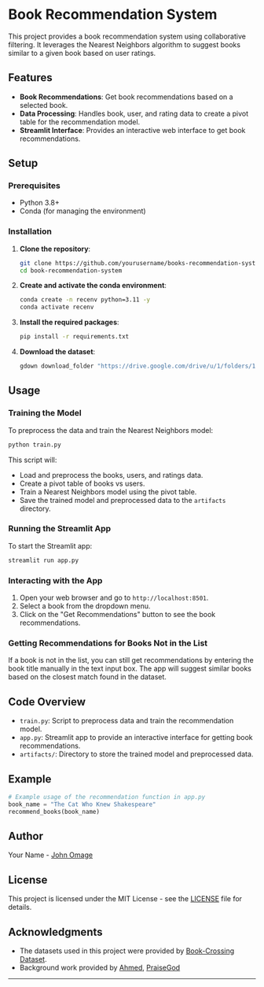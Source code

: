 # Book Recommendation System

This project provides a book recommendation system using collaborative filtering. It leverages the Nearest Neighbors algorithm to suggest books similar to a given book based on user ratings.

## Features

- **Book Recommendations**: Get book recommendations based on a selected book.
- **Data Processing**: Handles book, user, and rating data to create a pivot table for the recommendation model.
- **Streamlit Interface**: Provides an interactive web interface to get book recommendations.

## Setup

### Prerequisites

- Python 3.8+
- Conda (for managing the environment)

### Installation

1. **Clone the repository**:
   ```sh
   git clone https://github.com/yourusername/books-recommendation-system.git
   cd book-recommendation-system
   ```

2. **Create and activate the conda environment**:
   ```sh
   conda create -n recenv python=3.11 -y
   conda activate recenv
   ```

3. **Install the required packages**:
   ```sh
   pip install -r requirements.txt
   ```

4. **Download the dataset**:
   ```sh
   gdown download_folder "https://drive.google.com/drive/u/1/folders/1qLH0F0FcnUp95Ximwz-P961_BpfB4LDP"
   ```

## Usage

### Training the Model

To preprocess the data and train the Nearest Neighbors model:

```sh
python train.py
```

This script will:
- Load and preprocess the books, users, and ratings data.
- Create a pivot table of books vs users.
- Train a Nearest Neighbors model using the pivot table.
- Save the trained model and preprocessed data to the `artifacts` directory.

### Running the Streamlit App

To start the Streamlit app:

```sh
streamlit run app.py
```

### Interacting with the App

1. Open your web browser and go to `http://localhost:8501`.
2. Select a book from the dropdown menu.
3. Click on the "Get Recommendations" button to see the book recommendations.

### Getting Recommendations for Books Not in the List

If a book is not in the list, you can still get recommendations by entering the book title manually in the text input box. The app will suggest similar books based on the closest match found in the dataset.

## Code Overview

- `train.py`: Script to preprocess data and train the recommendation model.
- `app.py`: Streamlit app to provide an interactive interface for getting book recommendations.
- `artifacts/`: Directory to store the trained model and preprocessed data.

## Example

```python
# Example usage of the recommendation function in app.py
book_name = "The Cat Who Knew Shakespeare"
recommend_books(book_name)
```

## Author

Your Name - [John Omage](mailto:john.e.omage@gmail.com)

## License

This project is licensed under the MIT License - see the [LICENSE](https://opensource.org/license/mit) file for details.

## Acknowledgments

- The datasets used in this project were provided by [Book-Crossing Dataset](https://grouplens.org/datasets/book-crossing/).
- Background work provided by [Ahmed](https://www.youtube.com/@dswithbappy), [PraiseGod](https://linkedin.com/in/praizerema)

---
